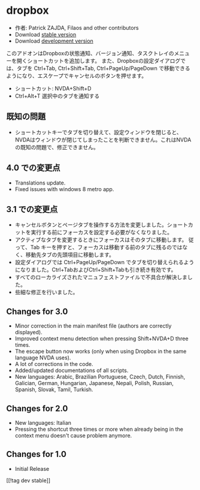 # dropbox #

* 作者: Patrick ZAJDA, Filaos and other contributors
* Download [stable version][1]
* Download [development version][2]

このアドオンはDropboxの状態通知、バージョン通知、タスクトレイのメニューを開くショートカットを追加します。
また、Dropboxの設定ダイアログでは、タブを Ctrl+Tab, Ctrl+Shift+Tab, Ctrl+PageUp/PageDown
で移動できるようになり、エスケープでキャンセルのボタンを押せます。

* ショートカット: NVDA+Shift+D
* Ctrl+Alt+T 選択中のタブを通知する

## 既知の問題 ##

* ショートカットキーでタブを切り替えて、設定ウィンドウを閉じると、NVDAはウィンドウが閉じてしまったことを判断できません。これはNVDAの既知の問題で、修正できません。

## 4.0 での変更点 ##

* Translations update.
* Fixed issues with windows 8 metro app.

## 3.1 での変更点 ##

* キャンセルボタンとページタブを操作する方法を変更しました。ショートカットを実行する前にフォーカスを設定する必要がなくなりました。
* アクティブなタブを変更するときにフォーカスはそのタブに移動します。
  従って、Tab キーを押すと、フォーカスは移動する前のタブに残るのではなく、移動先タブの先頭項目に移動します。
* 設定ダイアログでは Ctrl+PageUp/PageDown
  でタブを切り替えられるようになりました。Ctrl+TabおよびCtrl+Shift+Tabも引き続き有効です。
* すべてのローカライズされたマニュフェストファイルで不具合が解決しました。
* 些細な修正を行いました。

## Changes for 3.0 ##

* Minor correction in the main manifest file (authors are correctly
  displayed).
* Improved context menu detection when pressing Shift+NVDA+D three times.
* The escape button now works (only when using Dropbox in the same language
  NVDA uses).
* A lot of corrections in the code.
* Added/updated documentations of all scripts.
* New languages: Arabic, Brazilian Portuguese, Czech, Dutch, Finnish,
  Galician, German, Hungarian, Japanese, Nepali, Polish, Russian, Spanish,
  Slovak, Tamil, Turkish.

## Changes for 2.0 ##

* New languages: Italian
* Pressing the shortcut three times or more when already being in the
  context menu doesn't cause problem anymore.

## Changes for 1.0 ##

* Initial Release

[[!tag dev stable]]

[1]: http://addons.nvda-project.org/files/get.php?file=dx

[2]: http://addons.nvda-project.org/files/get.php?file=dx-dev
